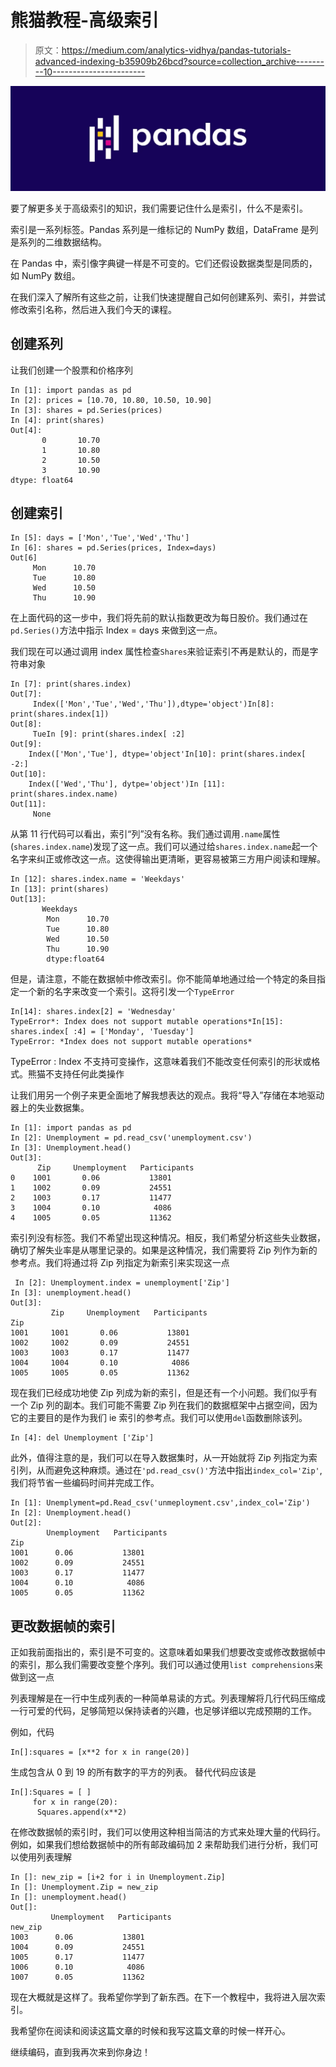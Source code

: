 # 熊猫教程-高级索引

> 原文：<https://medium.com/analytics-vidhya/pandas-tutorials-advanced-indexing-b35909b26bcd?source=collection_archive---------10----------------------->

![](img/3a45906c3d010e9e263c94503a316a04.png)

要了解更多关于高级索引的知识，我们需要记住什么是索引，什么不是索引。

索引是一系列标签。Pandas 系列是一维标记的 NumPy 数组，DataFrame 是列是系列的二维数据结构。

在 Pandas 中，索引像字典键一样是不可变的。它们还假设数据类型是同质的，如 NumPy 数组。

在我们深入了解所有这些之前，让我们快速提醒自己如何创建系列、索引，并尝试修改索引名称，然后进入我们今天的课程。

## 创建系列

让我们创建一个股票和价格序列

```
In [1]: import pandas as pd
In [2]: prices = [10.70, 10.80, 10.50, 10.90]
In [3]: shares = pd.Series(prices)
In [4]: print(shares)
Out[4]:
       0       10.70
       1       10.80
       2       10.50
       3       10.90
dtype: float64
```

## 创建索引

```
In [5]: days = ['Mon','Tue','Wed','Thu']
In [6]: shares = pd.Series(prices, Index=days)
Out[6]
     Mon      10.70
     Tue      10.80
     Wed      10.50
     Thu      10.90
```

在上面代码的这一步中，我们将先前的默认指数更改为每日股价。我们通过在`pd.Series()`方法中指示 Index = days 来做到这一点。

我们现在可以通过调用 index 属性检查`Shares`来验证索引不再是默认的，而是字符串对象

```
In [7]: print(shares.index)
Out[7]: 
     Index(['Mon','Tue','Wed','Thu']),dtype='object')In[8]: print(shares.index[1])
Out[8]: 
     TueIn [9]: print(shares.index[ :2]
Out[9]:
    Index(['Mon','Tue'], dtype='object'In[10]: print(shares.index[ -2:]
Out[10]:
    Index(['Wed','Thu'], dytpe='object')In [11]: print(shares.index.name)
Out[11]:
     None
```

从第 11 行代码可以看出，索引“列”没有名称。我们通过调用`.name`属性(`shares.index.name`)发现了这一点。我们可以通过给`shares.index.name`起一个名字来纠正或修改这一点。这使得输出更清晰，更容易被第三方用户阅读和理解。

```
In [12]: shares.index.name = 'Weekdays'
In [13]: print(shares)
Out[13]:
       Weekdays
        Mon      10.70
        Tue      10.80
        Wed      10.50
        Thu      10.90
        dtype:float64
```

但是，请注意，不能在数据帧中修改索引。你不能简单地通过给一个特定的条目指定一个新的名字来改变一个索引。这将引发一个`TypeError`

```
In[14]: shares.index[2] = 'Wednesday'
TypeError*: Index does not support mutable operations*In[15]: shares.index[ :4] = ['Monday', 'Tuesday']
TypeError: *Index does not support mutable operations*
```

TypeError : Index 不支持可变操作，这意味着我们不能改变任何索引的形状或格式。熊猫不支持任何此类操作

让我们用另一个例子来更全面地了解我想表达的观点。我将“导入”存储在本地驱动器上的失业数据集。

```
In [1]: import pandas as pd
In [2]: Unemployment = pd.read_csv('unemployment.csv')
In [3]: Unemployment.head()
Out[3]:
      Zip     Unemployment   Participants
0    1001       0.06           13801
1    1002       0.09           24551
2    1003       0.17           11477
3    1004       0.10            4086
4    1005       0.05           11362
```

索引列没有标签。我们不希望出现这种情况。相反，我们希望分析这些失业数据，确切了解失业率是从哪里记录的。如果是这种情况，我们需要将 Zip 列作为新的参考点。我们将通过将 Zip 列指定为新索引来实现这一点

```
 In [2]: Unemployment.index = unemployment['Zip']
In [3]: unemployment.head()
Out[3]:
         Zip     Unemployment   Participants
Zip
1001     1001       0.06           13801
1002     1002       0.09           24551
1003     1003       0.17           11477
1004     1004       0.10            4086
1005     1005       0.05           11362
```

现在我们已经成功地使 Zip 列成为新的索引，但是还有一个小问题。我们似乎有一个 Zip 列的副本。我们可能不需要 Zip 列在我们的数据框架中占据空间，因为它的主要目的是作为我们 ie 索引的参考点。我们可以使用`del`函数删除该列。

```
In [4]: del Unemployment ['Zip']
```

此外，值得注意的是，我们可以在导入数据集时，从一开始就将 Zip 列指定为索引列，从而避免这种麻烦。通过在`'pd.read_csv()'`方法中指出`index_col='Zip'`,我们将节省一些编码时间并完成工作。

```
In [1]: Unemplyment=pd.Read_csv('unmeployment.csv',index_col='Zip')
In [2]: Unemployment.head()
Out[2]:
        Unemployment   Participants
Zip
1001      0.06           13801
1002      0.09           24551
1003      0.17           11477
1004      0.10            4086
1005      0.05           11362
```

## 更改数据帧的索引

正如我前面指出的，索引是不可变的。这意味着如果我们想要改变或修改数据帧中的索引，那么我们需要改变整个序列。我们可以通过使用`list comprehensions`来做到这一点

列表理解是在一行中生成列表的一种简单易读的方式。列表理解将几行代码压缩成一行可爱的代码，足够简短以保持读者的兴趣，也足够详细以完成预期的工作。

例如，代码

```
In[]:squares = [x**2 for x in range(20)]
```

生成包含从 0 到 19 的所有数字的平方的列表。
替代代码应该是

```
In[]:Squares = [ ]
     for x in range(20):
      Squares.append(x**2)
```

在修改数据帧的索引时，我们可以使用这种相当简洁的方式来处理大量的代码行。例如，如果我们想给数据帧中的所有邮政编码加 2 来帮助我们进行分析，我们可以使用列表理解

```
In []: new_zip = [i+2 for i in Unemployment.Zip]
In []: Unemployment.Zip = new_zip
In []: unemployment.head()
Out[]:
         Unemployment   Participants
new_zip
1003      0.06           13801
1004      0.09           24551
1005      0.17           11477
1006      0.10            4086
1007      0.05           11362
```

现在大概就是这样了。我希望你学到了新东西。在下一个教程中，我将进入层次索引。

我希望你在阅读和阅读这篇文章的时候和我写这篇文章的时候一样开心。

继续编码，直到我再次来到你身边！